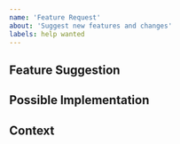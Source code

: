 ```yaml
---
name: 'Feature Request'
about: 'Suggest new features and changes'
labels: help wanted
---
```


<!--- Provide a general summary of the feature request in the Title above -->

## Feature Suggestion

<!--- Tell us how we could improve your experience -->

## Possible Implementation

<!--- Not obligatory, but ideas as to the implementation of the addition or change -->

## Context

<!--- What are you trying to accomplish? -->
<!--- Providing context (e.g. links to configuration settings, stack trace or log data) -->
<!--- helps us come up with a solution that is most useful in the real world -->
